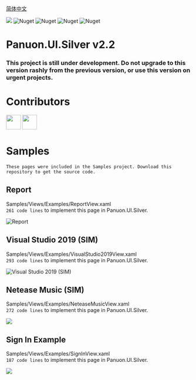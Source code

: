 [简体中文](https://github.com/Panuon/PanuonUI.Silver-v2.2/blob/master/readme.zh-CN.md)

<a href="https://www.nuget.org/packages/Panuon.UI.Silver" target='_blank'><img src="https://img.shields.io/badge/Nuget-Panuon.UI.Silver-green"></a>
![Nuget](https://img.shields.io/badge/.net%20framework-%E2%89%A54.0-blue)
![Nuget](https://img.shields.io/badge/.net%20core-%E2%89%A53.1-blue)
![Nuget](https://img.shields.io/nuget/dt/Panuon.UI.Silver)
![Nuget](https://img.shields.io/badge/Visual%20Studio-2019-813dbf)

# Panuon.UI.Silver v2.2

### This project is still under development. Do not upgrade to this version rashly from the previous version, or use this version on urgent projects.   
   
# Contributors
<img width="40" height="40" src="https://avatars.githubusercontent.com/u/23360265?v=4"></img>
<img width="40" height="40" src="https://avatars.githubusercontent.com/u/45651732?v=4"></img>

# Samples  
`These pages were included in the Samples project. Download this repository to get the source code.`  
  
## Report
Samples/Views/Examples/ReportView.xaml  
`261 code lines` to implement this page in Panuon.UI.Silver.  
  
![Report](https://raw.githubusercontent.com/Panuon/Panuon.Documents/master/Resources/Report.png)  

## Visual Studio 2019 (SIM)  
Samples/Views/Examples/VisualStudio2019View.xaml  
`293 code lines` to implement this page in Panuon.UI.Silver.  
  
![Visual Studio 2019 (SIM)](https://raw.githubusercontent.com/Panuon/Panuon.Documents/master/Resources/VisualStudio2019.png)
  
## Netease Music (SIM)
Samples/Views/Examples/NeteaseMusicView.xaml  
`272 code lines` to implement this page in Panuon.UI.Silver.  

![](https://raw.githubusercontent.com/Panuon/Panuon.Documents/master/Resources/NeteaseMusic.png)
  
## Sign In Example
Samples/Views/Examples/SignInView.xaml  
`187 code lines` to implement this page in Panuon.UI.Silver.  

![](https://raw.githubusercontent.com/Panuon/Panuon.Documents/master/Resources/SignIn.png)
